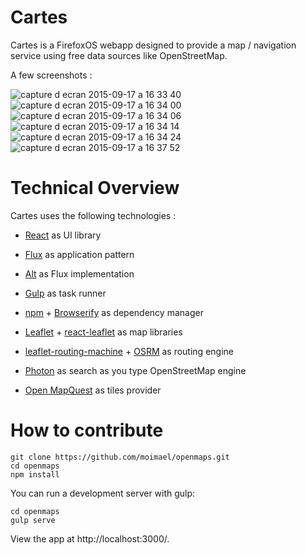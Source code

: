 # Cartes

Cartes is a FirefoxOS webapp designed to provide a map / navigation service using free data sources like OpenStreetMap.

A few screenshots :

![capture d ecran 2015-09-17 a 16 33 40](https://cloud.githubusercontent.com/assets/1479859/9936016/40b03bf8-5d5a-11e5-91c5-e5b217247208.png)
![capture d ecran 2015-09-17 a 16 34 00](https://cloud.githubusercontent.com/assets/1479859/9936022/43c37684-5d5a-11e5-9dc7-0746f46d9b39.png)
![capture d ecran 2015-09-17 a 16 34 06](https://cloud.githubusercontent.com/assets/1479859/9936024/45cc4104-5d5a-11e5-900c-d87c7566abec.png)
![capture d ecran 2015-09-17 a 16 34 14](https://cloud.githubusercontent.com/assets/1479859/9936029/4acc540a-5d5a-11e5-882d-7b268f2eddf3.png)
![capture d ecran 2015-09-17 a 16 34 24](https://cloud.githubusercontent.com/assets/1479859/9936035/4d9f809e-5d5a-11e5-89e9-9b9e8eafe5e4.png)
![capture d ecran 2015-09-17 a 16 37 52](https://cloud.githubusercontent.com/assets/1479859/9936070/76f5a2b6-5d5a-11e5-9db8-dcc8ac00bac7.png)

# Technical Overview

Cartes uses the following technologies :

* [React](https://facebook.github.io/react/) as UI library
* [Flux](http://facebook.github.io/flux/) as application pattern
* [Alt](http://alt.js.org/) as Flux implementation
* [Gulp](http://gulpjs.com/) as task runner
* [npm](https://www.npmjs.com/) + [Browserify](http://browserify.org/) as dependency manager
* [Leaflet](http://leafletjs.com/) + [react-leaflet](https://github.com/PaulLeCam/react-leaflet) as map libraries
* [leaflet-routing-machine](https://github.com/perliedman/leaflet-routing-machine) + [OSRM](http://map.project-osrm.org/) as routing engine

* [Photon](https://photon.komoot.de/) as search as you type OpenStreetMap engine
* [Open MapQuest](http://open.mapquest.com/) as tiles provider

# How to contribute

```
git clone https://github.com/moimael/openmaps.git
cd openmaps
npm install
```

You can run a development server with gulp:

```
cd openmaps
gulp serve
```

View the app at http://localhost:3000/.
